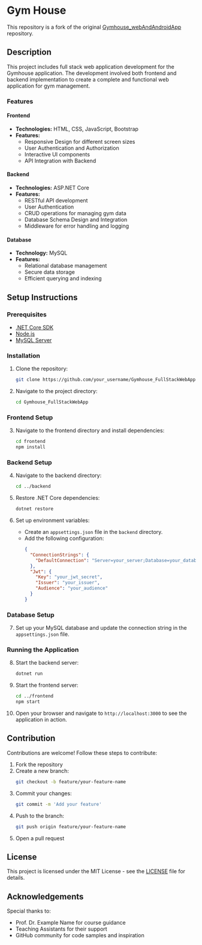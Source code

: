 # Gym House

This repository is a fork of the original [Gymhouse_webAndAndroidApp](https://github.com/original_owner/Gymhouse_webAndAndroidApp) repository.

## Description

This project includes full stack web application development for the Gymhouse application. The development involved both frontend and backend implementation to create a complete and functional web application for gym management.

### Features

#### Frontend
- **Technologies:** HTML, CSS, JavaScript, Bootstrap
- **Features:**
  - Responsive Design for different screen sizes
  - User Authentication and Authorization
  - Interactive UI components
  - API Integration with Backend

#### Backend
- **Technologies:** ASP.NET Core
- **Features:**
  - RESTful API development
  - User Authentication
  - CRUD operations for managing gym data
  - Database Schema Design and Integration
  - Middleware for error handling and logging

#### Database
- **Technology:** MySQL
- **Features:**
  - Relational database management
  - Secure data storage
  - Efficient querying and indexing

## Setup Instructions

### Prerequisites

- [.NET Core SDK](https://dotnet.microsoft.com/download)
- [Node.js](https://nodejs.org/)
- [MySQL Server](https://www.mysql.com/)

### Installation

1. Clone the repository:
    ```bash
    git clone https://github.com/your_username/Gymhouse_FullStackWebApp.git
    ```

2. Navigate to the project directory:
    ```bash
    cd Gymhouse_FullStackWebApp
    ```

### Frontend Setup

3. Navigate to the frontend directory and install dependencies:
    ```bash
    cd frontend
    npm install
    ```

### Backend Setup

4. Navigate to the backend directory:
    ```bash
    cd ../backend
    ```

5. Restore .NET Core dependencies:
    ```bash
    dotnet restore
    ```

6. Set up environment variables:
    - Create an `appsettings.json` file in the `backend` directory.
    - Add the following configuration:
      ```json
      {
        "ConnectionStrings": {
          "DefaultConnection": "Server=your_server;Database=your_database;User=your_username;Password=your_password;"
        },
        "Jwt": {
          "Key": "your_jwt_secret",
          "Issuer": "your_issuer",
          "Audience": "your_audience"
        }
      }
      ```

### Database Setup

7. Set up your MySQL database and update the connection string in the `appsettings.json` file.

### Running the Application

8. Start the backend server:
    ```bash
    dotnet run
    ```

9. Start the frontend server:
    ```bash
    cd ../frontend
    npm start
    ```

10. Open your browser and navigate to `http://localhost:3000` to see the application in action.

## Contribution

Contributions are welcome! Follow these steps to contribute:

1. Fork the repository
2. Create a new branch:
    ```bash
    git checkout -b feature/your-feature-name
    ```
3. Commit your changes:
    ```bash
    git commit -m 'Add your feature'
    ```
4. Push to the branch:
    ```bash
    git push origin feature/your-feature-name
    ```
5. Open a pull request

## License

This project is licensed under the MIT License - see the [LICENSE](LICENSE) file for details.

## Acknowledgements

Special thanks to:
- Prof. Dr. Example Name for course guidance
- Teaching Assistants for their support
- GitHub community for code samples and inspiration
